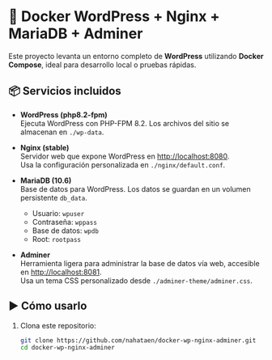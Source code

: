 # 🚀 Docker WordPress + Nginx + MariaDB + Adminer

Este proyecto levanta un entorno completo de **WordPress** utilizando **Docker Compose**, ideal para desarrollo local o pruebas rápidas.  

## 📦 Servicios incluidos

- **WordPress (php8.2-fpm)**  
  Ejecuta WordPress con PHP-FPM 8.2. Los archivos del sitio se almacenan en `./wp-data`.  

- **Nginx (stable)**  
  Servidor web que expone WordPress en [http://localhost:8080](http://localhost:8080).  
  Usa la configuración personalizada en `./nginx/default.conf`.  

- **MariaDB (10.6)**  
  Base de datos para WordPress. Los datos se guardan en un volumen persistente `db_data`.  

  - Usuario: `wpuser`  
  - Contraseña: `wppass`  
  - Base de datos: `wpdb`  
  - Root: `rootpass`  

- **Adminer**  
  Herramienta ligera para administrar la base de datos vía web, accesible en [http://localhost:8081](http://localhost:8081).  
  Usa un tema CSS personalizado desde `./adminer-theme/adminer.css`.  

## ▶️ Cómo usarlo

1. Clona este repositorio:  
   ```bash
   git clone https://github.com/nahataen/docker-wp-nginx-adminer.git
   cd docker-wp-nginx-adminer

